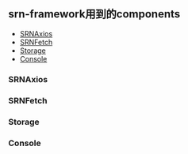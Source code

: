 ## srn-framework用到的components

- [SRNAxios](#SRNAxios)
- [SRNFetch](#SRNFetch)
- [Storage](#Storage)
- [Console](#Console)

### SRNAxios


### SRNFetch


### Storage


### Console
